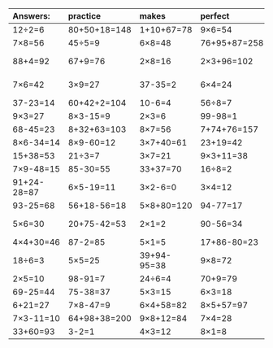 | Answers: | practice | makes | perfect | ! |
| :--- | :--- | :--- | :--- | :--- |
| 12÷2=6 | 80+50+18=148 | 1+10+67=78 | 9×6=54 | 71-42=29 | 
| 7×8=56 | 45÷5=9 | 6×8=48 | 76+95+87=258 | 33+54=87 | 
| 88+4=92 | 67+9=76 | 2×8=16 | 2×3+96=102 | 73+10-7=76 | 
| 7×6=42 | 3×9=27 | 37-35=2 | 6×4=24 | 82+35-37=80 | 
| 37-23=14 | 60+42+2=104 | 10-6=4 | 56÷8=7 | 2×9=18 | 
| 9×3=27 | 8×3-15=9 | 2×3=6 | 99-98=1 | 70-55=15 | 
| 68-45=23 | 8+32+63=103 | 8×7=56 | 7+74+76=157 | 4×7=28 | 
| 8×6-34=14 | 8×9-60=12 | 3×7+40=61 | 23+19=42 | 6×3+76=94 | 
| 15+38=53 | 21÷3=7 | 3×7=21 | 9×3+11=38 | 5×4=20 | 
| 7×9-48=15 | 85-30=55 | 33+37=70 | 16÷8=2 | 35÷5=7 | 
| 91+24-28=87 | 6×5-19=11 | 3×2-6=0 | 3×4=12 | 5×8=40 | 
| 93-25=68 | 56+18-56=18 | 5×8+80=120 | 94-77=17 | 9×4=36 | 
| 5×6=30 | 20+75-42=53 | 2×1=2 | 90-56=34 | 85+76-16=145 | 
| 4×4+30=46 | 87-2=85 | 5×1=5 | 17+86-80=23 | 2×3-3=3 | 
| 18÷6=3 | 5×5=25 | 39+94-95=38 | 9×8=72 | 70-66=4 | 
| 2×5=10 | 98-91=7 | 24÷6=4 | 70+9=79 | 4×9=36 | 
| 69-25=44 | 75-38=37 | 5×3=15 | 6×3=18 | 7×5=35 | 
| 6+21=27 | 7×8-47=9 | 6×4+58=82 | 8×5+57=97 | 9×4+48=84 | 
| 7×3-11=10 | 64+98+38=200 | 9×8+12=84 | 7×4=28 | 79-74=5 | 
| 33+60=93 | 3-2=1 | 4×3=12 | 8×1=8 | 68-10=58 | 
